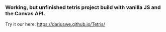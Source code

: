### Working, but unfinished tetris project build with vanilla JS and the Canvas API.

Try it our here: 
https://dariuswe.github.io/Tetris/

